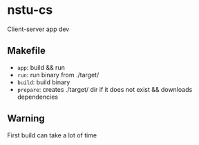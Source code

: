 # nstu-cs
Client-server app dev

## Makefile
 * `app`: build && run
 * `run`: run binary from ./target/
 * `build`: build binary
 * `prepare`: creates ./target/ dir if it does not exist && downloads dependencies

## **Warning**
First build can take a lot of time
